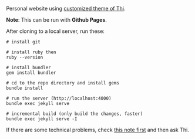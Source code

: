 Personal website using [customized theme of Thi](https://github.com/dinhanhthi/dinhanhthi.com-v1).

__Note__: This can be run with **Github Pages**.

After cloning to a local server, run these:

```
# install git

# install ruby then
ruby --version

# install bundler
gem install bundler

# cd to the repo directory and install gems
bundle install

# run the server (http://localhost:4000)
bundle exec jekyll serve

# incremental build (only build the changes, faster)
bundle exec jekyll serve -I
```

If there are some technical problems, check [this note first](https://dinhanhthi.com/jekyll-tips/) and then ask Thi.